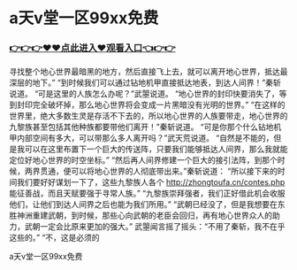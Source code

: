 # a天v堂一区99xx免费

### <a href="https://github.com/baofx/laka/issues/1">👉👉👉♥♥点此进入♥观看入口👈👉👉</a>
寻找整个地心世界最暗黑的地方，然后直接飞上去，就可以离开地心世界，抵达最深层的地下。”
    “到时候我们可以通过钻地机甲直接抵达地表，到达人间界！”秦斩说道。
    “可是这里的人族怎么办呢？”武曌说道。
    “地心世界的封印快要消失了，等到封印完全破坏掉，那么地心世界将会变成一片黑暗没有光明的世界。”
    “在这样的世界里，绝大多数生灵是存活不下去的，所以地心世界的人族要带走，地心世界的九黎族甚至包括其他种族都要带他们离开！”秦斩说道。
    “可是你那个什么钻地机甲内部空间有多大，可以带那么多人离开吗？”武天荒说道。
    “自然是不能的，但是我可以在这里布置下一个巨大的传送阵，只要我们能够抵达人间界，那么我就能定位好地心世界的时空坐标。”
    “然后再人间界修建一个巨大的接引法阵，到那个时候，两界贯通，便可以将地心世界的人彻底带出来。”秦斩说道：
    “所以接下来的时间我们要好好谋划一下了，这些九黎族人各个
    http://zhongtoufa.cn/contes.php
    能征善战，而且天赋要强于寻常人族。”
    “九黎族崇拜强者，我们正好借此机会收服他们，让他们到达人间界之后也能为我们所用。”
    “武朝已经没了，但是我想要在东胜神洲重建武朝，到时候，那些心向武朝的老臣会回归，再有地心世界众人的助力，武朝一定会比原来更加的强大。”
    武曌闻言摇了摇头：“不用了秦斩，我不在乎这些的。”
    “不，这是必须的

a天v堂一区99xx免费
